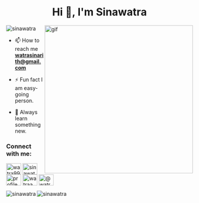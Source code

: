 <h1 align="center">Hi 👋, I'm Sinawatra</h1>
<img align="right" alt="gif" width="400" src="https://media.giphy.com/media/JqmupuTVZYaQX5s094/giphy.gif?cid=790b7611nm29zddo57e135481sh6myav1l5n0k4ag7tmpq1a&ep=v1_gifs_search&rid=giphy.gif&ct=g">

<p align="left"> <img src="https://komarev.com/ghpvc/?username=sinawatra&label=Profile%20views&color=0e75b6&style=flat" alt="sinawatra" /> </p>

- 📫 How to reach me **watrasinarith@gmail.com**

- ⚡ Fun fact I am easy-going person.

- 🌱 Always learn something new.

<h3 align="left">Connect with me:</h3>
<p align="left">
<a href="https://twitter.com/watra9990" target="blank"><img align="center" src="https://raw.githubusercontent.com/rahuldkjain/github-profile-readme-generator/master/src/images/icons/Social/twitter.svg" alt="watra9990" height="30" width="40" /></a>
<a href="https://linkedin.com/in/sinawatra-rith-91668a290/" target="blank"><img align="center" src="https://raw.githubusercontent.com/rahuldkjain/github-profile-readme-generator/master/src/images/icons/Social/linked-in-alt.svg" alt="sinawatra-rith-91668a290/" height="30" width="40" /></a>
<a href="https://fb.com/profile.php?id=100007928973272" target="blank"><img align="center" src="https://raw.githubusercontent.com/rahuldkjain/github-profile-readme-generator/master/src/images/icons/Social/facebook.svg" alt="profile.php?id=100007928973272" height="30" width="40" /></a>
<a href="https://instagram.com/watraa.aa" target="blank"><img align="center" src="https://raw.githubusercontent.com/rahuldkjain/github-profile-readme-generator/master/src/images/icons/Social/instagram.svg" alt="watraa.aa" height="30" width="40" /></a>
<a href="https://www.youtube.com/@watra7788" target="blank"><img align="center" src="https://raw.githubusercontent.com/rahuldkjain/github-profile-readme-generator/master/src/images/icons/Social/youtube.svg" alt="@watra7788" height="30" width="40" /></a>
</p>

<!-- Language stats -->
<p><img align="left" src="https://github-readme-stats.vercel.app/api/top-langs?username=sinawatra&show_icons=true&locale=en&layout=compact" alt="sinawatra" /></p>

<!-- Commit stats -->
<p><img align="center" src="https://github-readme-stats.vercel.app/api?username=sinawatra&show_icons=true&locale=en" alt="sinawatra" /></p>
